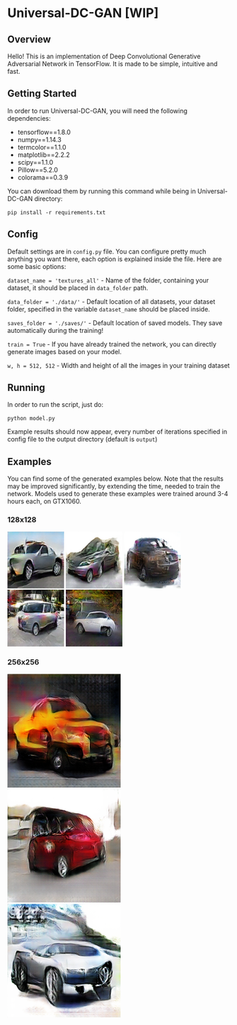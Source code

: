 # Universal-DC-GAN [WIP]

## Overview

Hello! This is an implementation of Deep Convolutional Generative Adversarial Network in TensorFlow. It is made to be simple, intuitive and fast.

## Getting Started

In order to run Universal-DC-GAN, you will need the following dependencies:
- tensorflow==1.8.0
- numpy==1.14.3
- termcolor==1.1.0
- matplotlib==2.2.2
- scipy==1.1.0
- Pillow==5.2.0
- colorama==0.3.9

You can download them by running this command while being in Universal-DC-GAN directory:

    pip install -r requirements.txt
    
## Config

Default settings are in `config.py` file. You can configure pretty much anything you want there, each option is explained inside the file. Here are some basic options:

`dataset_name = 'textures_all'` - Name of the folder, containing your dataset, it should be placed in `data_folder` path.

`data_folder = './data/'` - Default location of all datasets, your dataset folder, specified in the variable `dataset_name` should be placed inside.

`saves_folder = './saves/'` - Default location of saved models. They save automatically during the training!

`train = True` - If you have already trained the network, you can directly generate images based on your model.

`w, h = 512, 512` - Width and height of all the images in your training dataset

## Running

In order to run the script, just do:

    python model.py
    
Example results should now appear, every number of iterations specified in config file to the output directory (default is `output`)

## Examples

You can find some of the generated examples below. Note that the results may be improved significantly, by extending the time, needed to train the network. Models used to generate these examples were trained around 3-4 hours each, on GTX1060.

### 128x128
![alt text](https://raw.githubusercontent.com/gstark0/Universal-DC-GAN/master/sample_images/sample_output/128x128/11850.png)
![alt text](https://raw.githubusercontent.com/gstark0/Universal-DC-GAN/master/sample_images/sample_output/128x128/12400.png)
![alt text](https://raw.githubusercontent.com/gstark0/Universal-DC-GAN/master/sample_images/sample_output/128x128/12450.png)
![alt text](https://raw.githubusercontent.com/gstark0/Universal-DC-GAN/master/sample_images/sample_output/128x128/12700.png)
![alt text](https://raw.githubusercontent.com/gstark0/Universal-DC-GAN/master/sample_images/sample_output/128x128/13250.png)

### 256x256
![alt text](https://raw.githubusercontent.com/gstark0/Universal-DC-GAN/master/sample_images/sample_output/256x256/350.png)
![alt text](https://raw.githubusercontent.com/gstark0/Universal-DC-GAN/master/sample_images/sample_output/256x256/400.png)
![alt text](https://raw.githubusercontent.com/gstark0/Universal-DC-GAN/master/sample_images/sample_output/256x256/1500.png)
